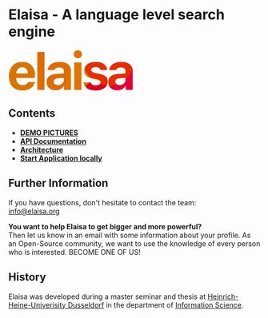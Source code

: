 # Elaisa - A language level search engine

<img src="services/service-ui/src/assets/img/logo.png" alt="Logo" width="250"/>

## Contents
- **[DEMO PICTURES](./docs/demo-pictures.md)**
- **[API Documentation](./services/service-api/README.md)**
- **[Architecture](./docs/architecture.md)**
- **[Start Application locally](./docs/run-application.md)**


## Further Information
If you have questions, don't hesitate to contact the team:\
info@elaisa.org

**You want to help Elaisa to get bigger and more powerful?**\
Then let us know in an email with some information about your profile. As an Open-Source community, we want to use the knowledge of every person who is interested. BECOME ONE OF US!

## History

Elaisa was developed during a master seminar and thesis at [Heinrich-Heine-Univerisity Dusseldorf](./docs/run-application.md) in the department of [Information Science](http://www.isi.hhu.de/en/departments/department-of-information-science.html).
